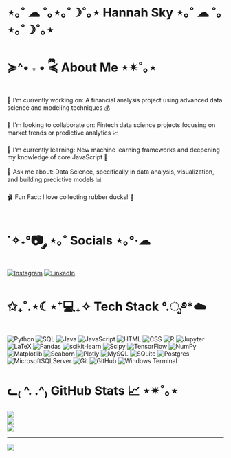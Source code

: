# ⋆｡˚ ☁︎ ˚｡⋆｡˚☽˚｡⋆ Hannah Sky ⋆｡˚ ☁︎ ˚｡⋆｡˚☽˚｡⋆
# ≽^• ˕ • ྀི≼ About Me ⋆✴︎˚｡⋆
🌸 I'm currently working on: A financial analysis project using advanced data science and modeling techniques 💰<br><br>
🎀 I'm looking to collaborate on: Fintech data science projects focusing on market trends or predictive analytics 📈<br><br>
🧸 I'm currently learning: New machine learning frameworks and deepening my knowledge of core JavaScript 🧠<br><br>
🌷 Ask me about: Data Science, specifically in data analysis, visualization, and building predictive models 📊<br><br>
🩰 Fun Fact: I love collecting rubber ducks! 🐥<br><br>


# ˙✧˖°📷 ༘ ⋆｡˚ Socials ⋆｡°·☁︎
[![Instagram](https://img.shields.io/badge/Instagram-%23E4405F.svg?logo=Instagram&logoColor=white)](https://instagram.com/hannahsky.g) [![LinkedIn](https://img.shields.io/badge/LinkedIn-%230077B5.svg?logo=linkedin&logoColor=white)](https://linkedin.com/in/https://www.linkedin.com/in/hannah-gonzalez123/) 

# ✩₊˚.⋆☾⋆⁺💻₊✧  Tech Stack °.ೃ࿔*☁️
 ![Python](https://img.shields.io/badge/python-3670A0?style=for-the-badge&logo=python&logoColor=ffdd54) ![SQL](https://img.shields.io/badge/sql-%23025E8C.svg?style=for-the-badge&logo=sqlite&logoColor=white) ![Java](https://img.shields.io/badge/java-%23ED8B00.svg?style=for-the-badge&logo=openjdk&logoColor=white) ![JavaScript](https://img.shields.io/badge/javascript-%23323330.svg?style=for-the-badge&logo=javascript&logoColor=%23F7DF1E) ![HTML](https://img.shields.io/badge/html-%23E34F26.svg?style=for-the-badge&logo=html5&logoColor=white) ![CSS](https://img.shields.io/badge/css-%231572B6.svg?style=for-the-badge&logo=css3&logoColor=white) ![R](https://img.shields.io/badge/r-%23276DC3.svg?style=for-the-badge&logo=r&logoColor=white) ![Jupyter](https://img.shields.io/badge/Jupyter-F37626.svg?style=for-the-badge&logo=Jupyter&logoColor=white)
![LaTeX](https://img.shields.io/badge/latex-%23008080.svg?style=for-the-badge&logo=latex&logoColor=white)  ![Pandas](https://img.shields.io/badge/pandas-%23150458.svg?style=for-the-badge&logo=pandas&logoColor=white) ![scikit-learn](https://img.shields.io/badge/scikit--learn-%23F7931E.svg?style=for-the-badge&logo=scikit-learn&logoColor=white) ![Scipy](https://img.shields.io/badge/SciPy-%230C55A5.svg?style=for-the-badge&logo=scipy&logoColor=%white) ![TensorFlow](https://img.shields.io/badge/TensorFlow-%23FF6F00.svg?style=for-the-badge&logo=TensorFlow&logoColor=white) ![NumPy](https://img.shields.io/badge/numpy-%23013243.svg?style=for-the-badge&logo=numpy&logoColor=white)
![Matplotlib](https://img.shields.io/badge/Matplotlib-%23ffffff.svg?style=for-the-badge&logo=Matplotlib&logoColor=black)
![Seaborn](https://img.shields.io/badge/Seaborn-0099CC?style=for-the-badge&logo=seaborn&logoColor=white)
![Plotly](https://img.shields.io/badge/Plotly-%233F4F75.svg?style=for-the-badge&logo=plotly&logoColor=white) ![MySQL](https://img.shields.io/badge/mysql-4479A1.svg?style=for-the-badge&logo=mysql&logoColor=white) ![SQLite](https://img.shields.io/badge/sqlite-%2307405e.svg?style=for-the-badge&logo=sqlite&logoColor=white) ![Postgres](https://img.shields.io/badge/postgres-%23316192.svg?style=for-the-badge&logo=postgresql&logoColor=white) ![MicrosoftSQLServer](https://img.shields.io/badge/Microsoft%20SQL%20Server-CC2927?style=for-the-badge&logo=microsoft%20sql%20server&logoColor=white) ![Git](https://img.shields.io/badge/git-%23F05033.svg?style=for-the-badge&logo=git&logoColor=white)
![GitHub](https://img.shields.io/badge/github-%23121011.svg?style=for-the-badge&logo=github&logoColor=white) ![Windows Terminal](https://img.shields.io/badge/Windows%20Terminal-%234D4D4D.svg?style=for-the-badge&logo=windows-terminal&logoColor=white) 

# ᓚ₍ ^. .^₎ GitHub Stats 📈 ⋆✴︎˚｡⋆
![](https://github-readme-stats.vercel.app/api?username=hannahskyg&theme=rose&hide_border=false&include_all_commits=false&count_private=false)<br/>
![](https://nirzak-streak-stats.vercel.app/?user=hannahskyg&theme=rose&hide_border=false)<br/>
![](https://github-readme-stats.vercel.app/api/top-langs/?username=hannahskyg&theme=rose&hide_border=false&include_all_commits=false&count_private=false&layout=compact)

---
[![](https://visitcount.itsvg.in/api?id=hannahskyg&icon=7&color=5)](https://visitcount.itsvg.in)

